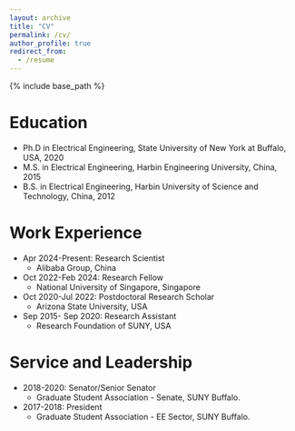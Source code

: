 ```yaml
---
layout: archive
title: "CV"
permalink: /cv/
author_profile: true
redirect_from:
  - /resume
---
```


{% include base_path %}

Education
======
* Ph.D in Electrical Engineering, State University of New York at Buffalo, USA, 2020
* M.S. in Electrical Engineering, Harbin Engineering University, China, 2015
* B.S. in Electrical Engineering, Harbin University of Science and Technology, China, 2012

Work Experience
======
* Apr 2024-Present: Research Scientist
  * Alibaba Group, China
* Oct 2022-Feb 2024: Research Fellow
  * National University of Singapore, Singapore
* Oct 2020-Jul 2022: Postdoctoral Research Scholar
  * Arizona State University, USA
* Sep 2015- Sep 2020: Research Assistant
  * Research Foundation of SUNY, USA
  
Service and Leadership
======
* 2018-2020: Senator/Senior Senator
  * Graduate Student Association - Senate, SUNY Buffalo.
* 2017-2018: President 
  * Graduate Student Association - EE Sector, SUNY Buffalo.
